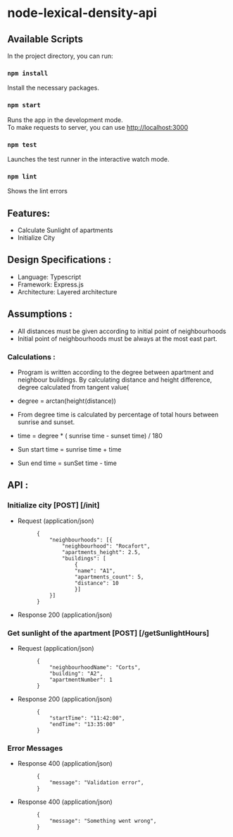 # node-lexical-density-api

## Available Scripts

In the project directory, you can run:

### `npm install`

Install the necessary packages.

### `npm start`

Runs the app in the development mode.<br>
To make requests to server, you can use [http://localhost:3000](http://localhost:3000) 

### `npm test`

Launches the test runner in the interactive watch mode.<br>

### `npm lint`

Shows the lint errors<br>

##   Features:

- Calculate Sunlight of apartments
- Initialize City


##   Design Specifications :

- Language: Typescript
- Framework: Express.js
- Architecture: Layered architecture

##   Assumptions :

- All distances must be given according to initial point of neighbourhoods
- Initial point of neighbourhoods must be always at the most east part.

###   Calculations :

- Program is written according to the degree between apartment and neighbour buildings. By calculating distance and height difference, degree calculated from tangent value( 

+ degree = arctan(height(distance)) 

- From degree time is calculated by percentage of total hours between sunrise and sunset.

+ time = degree * ( sunrise time - sunset time) / 180

+ Sun start time =  sunrise time + time

+ Sun end time =  sunSet time - time


##   API :

### Initialize city  [POST] [/init]

+ Request (application/json)
        
            {
                "neighbourhoods": [{
                    "neighbourhood": "Rocafort",
                    "apartments_height": 2.5,
                    "buildings": [
                        {
                        "name": "A1",
                        "apartments_count": 5,
                        "distance": 10
                        }]
                }]
            }


+ Response 200 (application/json)
        

### Get sunlight of the apartment  [POST] [/getSunlightHours]


+ Request (application/json)
        
            {
                "neighbourhoodName": "Corts",
                "building": "A2",
                "apartmentNumber": 1
            }

+ Response 200 (application/json)
        
            {
                "startTime": "11:42:00",
                "endTime": "13:35:00"
            }


### Error Messages

+ Response 400 (application/json)
        
            {
                "message": "Validation error",
            }

+ Response 400 (application/json)
        
            {
                "message": "Something went wrong",
            }



